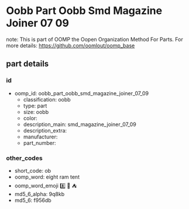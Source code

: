 # Oobb Part Oobb Smd Magazine Joiner 07 09  

note: This is part of OOMP the Oopen Organization Method For Parts. For more details: https://github.com/oomlout/oomp_base

##  part details





### id
* oomp_id: oobb_part_oobb_smd_magazine_joiner_07_09
  * classification: oobb
  * type: part
  * size: oobb
  * color: 
  * description_main: smd_magazine_joiner_07_09
  * description_extra: 
  * manufacturer: 
  * part_number: 

### other_codes
* short_code: ob
* oomp_word: eight ram tent
* oomp_word_emoji :eight: :ram: :tent:
* md5_6_alpha: 9q8kb
* md5_6: f956db